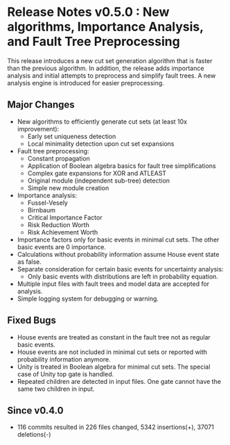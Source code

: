 # Release Notes v0.5.0 : New algorithms, Importance Analysis, and Fault Tree Preprocessing

This release introduces a new cut set generation algorithm
that is faster than the previous algorithm.
In addition, the release adds importance analysis
and initial attempts to preprocess and simplify fault trees.
A new analysis engine is introduced for easier preprocessing.


## Major Changes

- New algorithms to efficiently generate cut sets (at least 10x improvement):
    * Early set uniqueness detection
    * Local minimality detection upon cut set expansions
- Fault tree preprocessing:
    * Constant propagation
    * Application of Boolean algebra basics for fault tree simplifications
    * Complex gate expansions for XOR and ATLEAST
    * Original module (independent sub-tree) detection
    * Simple new module creation
- Importance analysis:
    - Fussel-Vesely
    - Birnbaum
    - Critical Importance Factor
    - Risk Reduction Worth
    - Risk Achievement Worth
- Importance factors only for basic events in minimal cut sets. The other basic events are 0 importance.
- Calculations without probability information assume House event state as false.
- Separate consideration for certain basic events for uncertainty analysis:
    * Only basic events with distributions are left in probability equation.
- Multiple input files with fault trees and model data are accepted for analysis.
- Simple logging system for debugging or warning.


## Fixed Bugs

- House events are treated as constant in the fault tree not as regular basic events.
- House events are not included in minimal cut sets or reported with probability information anymore.
- Unity is treated in Boolean algebra for minimal cut  sets. The special case of Unity top gate is handled.
- Repeated children are detected in input files. One gate cannot have the same two children in input.


## Since v0.4.0

- 116 commits resulted in 226 files changed, 5342 insertions(+), 37071 deletions(-)
